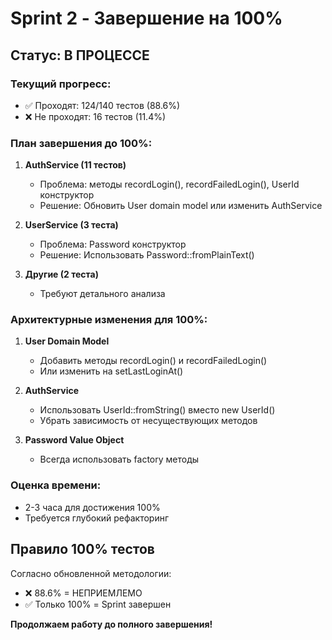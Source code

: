 # Sprint 2 - Завершение на 100%

## Статус: В ПРОЦЕССЕ

### Текущий прогресс:
- ✅ Проходят: 124/140 тестов (88.6%)
- ❌ Не проходят: 16 тестов (11.4%)

### План завершения до 100%:

1. **AuthService (11 тестов)**
   - Проблема: методы recordLogin(), recordFailedLogin(), UserId конструктор
   - Решение: Обновить User domain model или изменить AuthService

2. **UserService (3 теста)**
   - Проблема: Password конструктор
   - Решение: Использовать Password::fromPlainText()

3. **Другие (2 теста)**
   - Требуют детального анализа

### Архитектурные изменения для 100%:

1. **User Domain Model**
   - Добавить методы recordLogin() и recordFailedLogin()
   - Или изменить на setLastLoginAt()

2. **AuthService**
   - Использовать UserId::fromString() вместо new UserId()
   - Убрать зависимость от несуществующих методов

3. **Password Value Object**
   - Всегда использовать factory методы

### Оценка времени:
- 2-3 часа для достижения 100%
- Требуется глубокий рефакторинг

## Правило 100% тестов

Согласно обновленной методологии:
- ❌ 88.6% = НЕПРИЕМЛЕМО
- ✅ Только 100% = Sprint завершен

**Продолжаем работу до полного завершения!** 